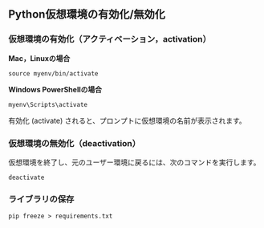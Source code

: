 ## Python仮想環境の有効化/無効化

### 仮想環境の有効化（アクティベーション，activation）
**Mac，Linuxの場合**
```
source myenv/bin/activate
```

**Windows PowerShellの場合**
```
myenv\Scripts\activate
```

有効化 (activate) されると、プロンプトに仮想環境の名前が表示されます。


### 仮想環境の無効化（deactivation）
仮想環境を終了し、元のユーザー環境に戻るには、次のコマンドを実行します。
```
deactivate
```


### ライブラリの保存
```
pip freeze > requirements.txt
```